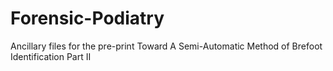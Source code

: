 # Forensic-Podiatry
Ancillary files for the pre-print Toward A Semi-Automatic Method of Brefoot Identification Part II
